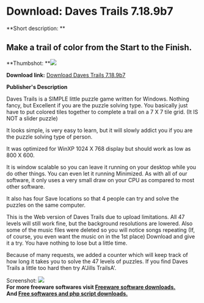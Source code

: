 # Download: Daves Trails 7.18.9b7

**Short description: **

## Make a trail of color from the Start to the Finish.

  
**Thumbshot: **![](http://www.freewarefiles.com/screenshot/davestrails_md.jpg)   
  
**Download link:** [Download Daves Trails 7.18.9b7](http://freesoftwares.boysofts.com/Daves-Trails_program_99120.html)  
  

**Publisher's Description**  
  

Daves Trails is a SIMPLE little puzzle game written for Windows. Nothing
fancy, but Excellent if you are the puzzle solving type. You basically just
have to put colored tiles together to complete a trail on a 7 X 7 tile grid.
(It IS NOT a slider puzzle)

It looks simple, is very easy to learn, but it will slowly addict you if you
are the puzzle solving type of person.

It was optimized for WinXP 1024 X 768 display but should work as low as 800 X
600.

It is window scalable so you can leave it running on your desktop while you do
other things. You can even let it running Minimized. As with all of our
software, it only uses a very small draw on your CPU as compared to most other
software.

It also has four Save locations so that 4 people can try and solve the puzzles
on the same computer.

This is the Web version of Daves Trails due to upload limitations. All 47
levels will still work fine, but the background resolutions are lowered. Also
some of the music files were deleted so you will notice songs repeating (If,
of course, you even want the music on in the 1st place) Download and give it a
try. You have nothing to lose but a little time.

Because of many requests, we added a counter which will keep track of how long
it takes you to solve the 47 levels of puzzles. If you find Daves Trails a
little too hard then try A'Jills TrailsA'.

  
  
Screenshot: ![](http://www.freewarefiles.com/screenshot/davestrails.jpg)  
**For more freeware softwares visit [Freeware software downloads.](http://freesoftwares.boysofts.com/)**   
**And [Free softwares and php script downloads.](http://www.boysofts.com/)**

